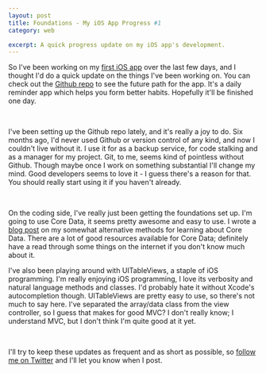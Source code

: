 ```yaml
---
layout: post
title: Foundations - My iOS App Progress #1
category: web

excerpt: A quick progress update on my iOS app's development.
---
```


<p>So I've been working on my <a href="http://matthewpalmer.tk/index.php/posts/my-first-ios-app">first iOS app</a> over the last few days, and I thought I'd do a quick update on the things I've been working on. You can check out the <a href="http://www.github.com/matthewpalmer/dailydo">Github repo</a> to see the future path for the app. It's a daily reminder app which helps you form better habits. Hopefully it'll be finished one day.</p><br/><p>I've been setting up the Github repo lately, and it's really a joy to do. Six months ago, I'd never used Github or version control of any kind, and now I couldn't live without it. I use it for as a backup service, for code stalking and as a manager for my project. Git, to me, seems kind of pointless without Github. Though maybe once I work on something substantial I'll change my mind. Good developers seems to love it - I guess there's a reason for that. You should really start using it if you haven't already.</p><br/><p>On the coding side, I've really just been getting the foundations set up. I'm going to use Core Data, it seems pretty awesome and easy to use. I wrote a <a href="http://matthewpalmer.tk/index.php/posts/dont-type-out-code-for-tutorial">blog post</a> on my somewhat alternative methods for learning about Core Data. There are a lot of good resources available for Core Data; definitely have a read through some things on the internet if you don't know much about it.</p><p>I've also been playing around with UITableViews, a staple of iOS programming. I'm really enjoying iOS programming, I love its verbosity and natural language methods and classes. I'd probably hate it without Xcode's autocompletion though. UITableViews are pretty easy to use, so there's not much to say here. I've separated the array/data class from the view controller, so I guess that makes for good MVC? I don't really know; I understand MVC, but I don't think I'm quite good at it yet.</p><br/><p>I'll try to keep these updates as frequent and as short as possible, so <a href="http://www.twitter.com/p_almer">follow me on Twitter</a> and I'll let you know when I post.